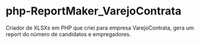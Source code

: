 # php-ReportMaker_VarejoContrata
Criador de XLSXs em PHP que criei para empresa VarejoContrata, gera um report do número de candidatos e empregadores.
